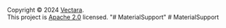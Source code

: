 

Copyright © 2024 [Vectara](https://github.com/vectara).<br />
This project is [Apache 2.0](https://github.com/vectara/vectara-ingest/blob/master/LICENSE) licensed.
"# MaterialSupport" 
#   M a t e r i a l S u p p o r t 
 
 
